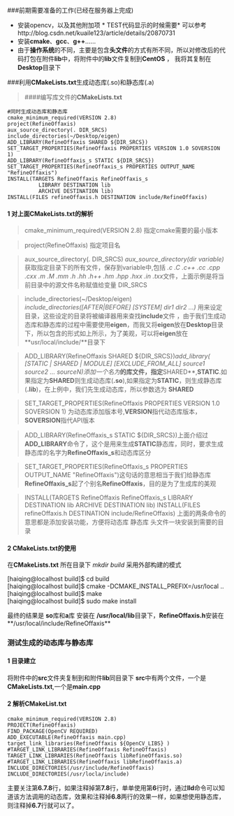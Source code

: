 ###前期需要准备的工作(已经在服务器上完成)



- 安装opencv，以及其他附加项    * TEST代码显示的时候需要*
  可以参考http://blog.csdn.net/kuaile123/article/details/20870731
- 安装**cmake**、**gcc**、**g++**......
- 由于**操作系统**的不同，主要是包含**头文件**的方式有所不同，所以对修改后的代码打包在附件**lib**中，将附件中的**lib**文件复制到**CentOS** ， 我将其复制在**Desktop**目录下

###利用**CMakeLists.txt**生成动态库(.so)和静态库(.a)

> ####编写库文件的**CMakeLists.txt**

```
#同时生成动态库和静态库
cmake_minimum_required(VERSION 2.8)
project(RefineOffaxis)
aux_source_directory(. DIR_SRCS)
include_directories(~/Desktop/eigen)
ADD_LIBRARY(RefineOffaxis SHARED ${DIR_SRCS})
SET_TARGET_PROPERTIES(RefineOffaxis PROPERTIES VERSION 1.0 SOVERSION 1)
ADD_LIBRARY(RefineOffaxis_s STATIC ${DIR_SRCS})
SET_TARGET_PROPERTIES(RefineOffaxis_s PROPERTIES OUTPUT_NAME "RefineOffaxis")
INSTALL(TARGETS RefineOffaxis RefineOffaxis_s
          LIBRARY DESTINATION lib 
	      ARCHIVE DESTINATION lib)
INSTALL(FILES refineOffaxis.h DESTINATION include/RefineOffaxis)
```

#### 1 对上面CMakeLists.txt的解析

>cmake_minimum_required(VERSION 2.8) 指定cmake需要的最小版本

>project(RefineOffaxis) 指定项目名

>aux_source_directory(. DIR_SRCS)  *aux_source_directory(dir variable)* 获取指定目录下的所有文件，保存到variable中,包括 *.c .C .c++ .cc .cpp .cxx .m .M .mm .h .hh .h++ .hm .hpp .hxx .in .txx*文件，上面示例是将当前目录中的源文件名称赋值给变量 DIR_SRCS

>include_directories(~/Desktop/eigen) *include_directories([AFTER|BEFORE] [SYSTEM] dir1 dir2 …)* 用来设定目录，这些设定的目录将被编译器用来查找**include**文件 ，由于我们生成动态库和静态库的过程中需要使用**eigen**，而我又将**eigen**放在**Desktop**目录下，所以包含的形式如上所示，为了美观，可以将**eigen**放在**usr/local/include/**目录下

>ADD_LIBRARY(RefineOffaxis SHARED ${DIR_SRCS})*add_library(<name> [STATIC | SHARED | MODULE] [EXCLUDE_FROM_ALL] source1 source2 … sourceN)*添加一个名为**<name>**的库文件，指定**SHARED**,**STATIC**.如果指定为**SHARED**则生成动态库(**.so**),如果指定为**STATIC**，则生成静态库(**.lib**)，在上例中，我们先生成动态库，所以参数选为 **SHARED**

>SET_TARGET_PROPERTIES(RefineOffaxis PROPERTIES VERSION 1.0 SOVERSION 1) 为动态库添加版本号,**VERSION**指代动态库版本，**SOVERSION**指代API版本

>ADD_LIBRARY(RefineOffaxis_s STATIC ${DIR_SRCS})上面介绍过**ADD_LIBRARY**命令了，这个是用来生成**STATIC**静态库，同时，要求生成静态库的名字为**RefineOffaxis_s**和动态库区分

>SET_TARGET_PROPERTIES(RefineOffaxis_s PROPERTIES OUTPUT_NAME "RefineOffaxis")这句话的意思相当于我们给静态库**RefineOffaxis_s**起了个别名**RefineOffaxis**，目的是为了生成库的美观

>INSTALL(TARGETS RefineOffaxis RefineOffaxis_s LIBRARY DESTINATION lib  ARCHIVE DESTINATION lib)
>INSTALL(FILES refineOffaxis.h DESTINATION include/RefineOffaxis)
>上面的两条命令的意思都是添加安装功能，方便将动态库 静态库 头文件一块安装到需要的目录

#### 2 CMakeLists.txt的使用
 
 在**CMakeLists.txt** 所在目录下 *mkdir build* 采用外部构建的模式
 
 [haiqing@localhost build]$  cd build  
 [haiqing@localhost build]$  cmake -DCMAKE_INSTALL_PREFIX=/usr/local ..   
 [haiqing@localhost build]$  make  
 [haiqing@localhost build]$  sudo make install  
 
最终的结果是 **so**库和**a**库 安装在 **/usr/local/lib**目录下，**RefineOffaxis.h**安装在**/usr/local/include/RefineOffaxis**

### 测试生成的动态库与静态库

####  1 目录建立

将附件中的**src**文件夹复制到和附件**lib**同目录下
**src**中有两个文件，一个是**CMakeLists.txt**,一个是**main.cpp**

#### 2 解析CMakeList.txt

```
cmake_minimum_required(VERSION 2.8) 
PROJECT(RefineOffaxis)
FIND_PACKAGE(OpenCV REQUIRED)
ADD_EXECUTABLE(RefineOffaxis main.cpp)
target_link_libraries(RefineOffaxis ${OpenCV_LIBS} )
#TARGET_LINK_LIBRARIES(RefineOffaxis RefineOffaxis)
TARGET_LINK_LIBRARIES(RefineOffaxis libRefineOffaxis.so)
#TARGET_LINK_LIBRARIES(RefineOffaxis libRefineOffaxis.a)
INCLUDE_DIRECTORIES(/usr/include/RefineOffaxis)
INCLUDE_DIRECTORIES(/usr/locla/include)

```

主要关注第**6.7.8**行，如果注释掉第**7.8**行，单单使用第**6**行时，通过**lld**命令可以知道该方法调用的动态库，效果和注释掉**6.8**两行的效果一样，如果想使用静态库，则注释掉**6.7**行就可以了。
